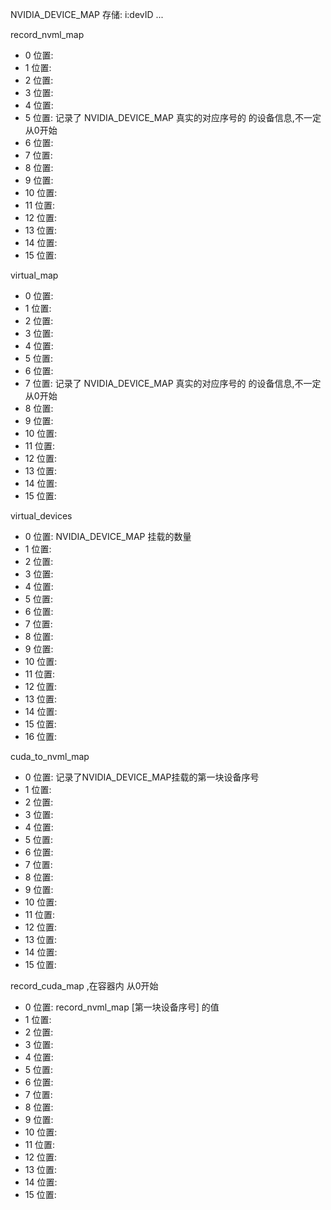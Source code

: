 

NVIDIA_DEVICE_MAP 存储: i:devID ...


record_nvml_map
-  0 位置: 
-  1 位置: 
-  2 位置: 
-  3 位置: 
-  4 位置: 
-  5 位置: 记录了 NVIDIA_DEVICE_MAP 真实的对应序号的 的设备信息,不一定从0开始
-  6 位置: 
-  7 位置: 
-  8 位置: 
-  9 位置: 
- 10 位置: 
- 11 位置: 
- 12 位置: 
- 13 位置: 
- 14 位置: 
- 15 位置: 

virtual_map
-  0 位置:  
-  1 位置: 
-  2 位置: 
-  3 位置: 
-  4 位置: 
-  5 位置: 
-  6 位置: 
-  7 位置: 记录了 NVIDIA_DEVICE_MAP 真实的对应序号的 的设备信息,不一定从0开始
-  8 位置: 
-  9 位置: 
- 10 位置: 
- 11 位置: 
- 12 位置: 
- 13 位置: 
- 14 位置: 
- 15 位置: 

virtual_devices
-  0 位置: NVIDIA_DEVICE_MAP 挂载的数量
-  1 位置: 
-  2 位置: 
-  3 位置: 
-  4 位置: 
-  5 位置: 
-  6 位置: 
-  7 位置: 
-  8 位置: 
-  9 位置: 
- 10 位置: 
- 11 位置: 
- 12 位置: 
- 13 位置: 
- 14 位置: 
- 15 位置: 
- 16 位置: 
 


cuda_to_nvml_map
-  0 位置: 记录了NVIDIA_DEVICE_MAP挂载的第一块设备序号
-  1 位置: 
-  2 位置: 
-  3 位置: 
-  4 位置: 
-  5 位置: 
-  6 位置: 
-  7 位置: 
-  8 位置: 
-  9 位置: 
- 10 位置: 
- 11 位置: 
- 12 位置: 
- 13 位置: 
- 14 位置: 
- 15 位置: 

record_cuda_map ,在容器内 从0开始
-  0 位置: record_nvml_map [第一块设备序号] 的值 
-  1 位置: 
-  2 位置: 
-  3 位置: 
-  4 位置: 
-  5 位置: 
-  6 位置: 
-  7 位置: 
-  8 位置: 
-  9 位置: 
- 10 位置: 
- 11 位置: 
- 12 位置: 
- 13 位置: 
- 14 位置: 
- 15 位置: 
